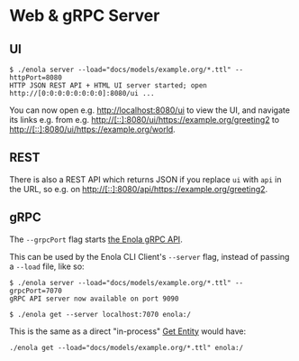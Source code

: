 <!--
    SPDX-License-Identifier: Apache-2.0

    Copyright 2023-2024 The Enola <https://enola.dev> Authors

    Licensed under the Apache License, Version 2.0 (the "License");
    you may not use this file except in compliance with the License.
    You may obtain a copy of the License at

        https://www.apache.org/licenses/LICENSE-2.0

    Unless required by applicable law or agreed to in writing, software
    distributed under the License is distributed on an "AS IS" BASIS,
    WITHOUT WARRANTIES OR CONDITIONS OF ANY KIND, either express or implied.
    See the License for the specific language governing permissions and
    limitations under the License.
-->

# Web & gRPC Server

## UI

<!-- This intentionally does not use ```bash because the server "hangs" ...
     ... we COULD use --immediateExitOnlyForTest=true (as in EnolaTest),
     but this would be confusing for readers. TODO: Add support to hide
     CLI flags to Executable Markdown... ;-) -->

    $ ./enola server --load="docs/models/example.org/*.ttl" --httpPort=8080
    HTTP JSON REST API + HTML UI server started; open http://[0:0:0:0:0:0:0:0]:8080/ui ...

You can now open e.g. <http://localhost:8080/ui>
to view the UI, and navigate its links e.g. from e.g. <http://[::]:8080/ui/https://example.org/greeting2> to <http://[::]:8080/ui/https://example.org/world>.

## REST

There is also a REST API which returns JSON if you replace `ui` with `api` in the URL,
so e.g. on <http://[::]:8080/api/https://example.org/greeting2>.
<!-- TODO Clean Up: /ui/ dropped /entity/ but API kept it, due to /entities/ ... -->

## gRPC

The `--grpcPort` flag starts [the Enola gRPC API](../../dev/proto/core.md#enolaservice).

This can be used by the Enola CLI Client's `--server` flag, instead of passing a `--load` file, like so:

    $ ./enola server --load="docs/models/example.org/*.ttl" --grpcPort=7070
    gRPC API server now available on port 9090

    $ ./enola get --server localhost:7070 enola:/

This is the same as a direct "in-process" [Get Entity](../get/index.md) would have:

    ./enola get --load="docs/models/example.org/*.ttl" enola:/

<!-- TODO Add an E2E Integration Test for what's described above,
     by Rebasing and fix https://github.com/enola-dev/enola/pull/301, so that it's testable. -->

<!-- TODO Test and illustrate that this will also work with
     https://docs.enola.dev/dev/proto/core/#data type_url for Any...
     which it normally should, but it still needs a good scenario, and docs coverage. -->

<!-- TODO Make this Executable Markup... maybe using https://github.com/google/zx for process control? -->

<!-- TODO Make this gRPC Server callable using a "generic" gRPC Client,
     such as [ktr0731's Evans](https://github.com/ktr0731/evans)
     or [asarkar's OkGRPC](https://github.com/asarkar/okgrpc).
     As-is, it won't work yet, because enola_core.proto GetFileDescriptorSet
     is not https://github.com/grpc/grpc/blob/master/src/proto/grpc/reflection/v1alpha/reflection.proto
     for https://grpc.github.io/grpc/core/md_doc_server_reflection_tutorial.html. -->
